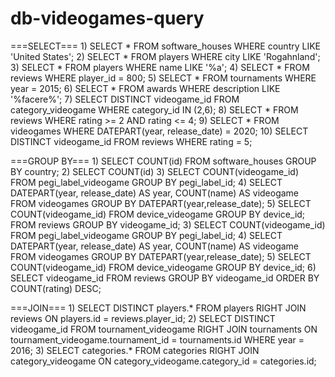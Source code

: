 # db-videogames-query
===SELECT===
1)
SELECT *
FROM software_houses
WHERE country LIKE 'United States';
2)
SELECT *
FROM players
WHERE city LIKE 'Rogahnland';
3)
SELECT *
FROM players
WHERE name LIKE '%a';
4)
SELECT *
FROM reviews
WHERE player_id = 800;
5)
SELECT *
FROM tournaments
WHERE year = 2015;
6)
SELECT *
FROM awards
WHERE description LIKE '%facere%';
7)
SELECT DISTINCT videogame_id
FROM category_videogame
WHERE category_id IN (2,6);
8)
SELECT *
FROM reviews
WHERE rating >= 2 AND rating <= 4;
9)
SELECT *
FROM videogames
WHERE DATEPART(year, release_date) = 2020;
10)
SELECT DISTINCT videogame_id
FROM reviews
WHERE rating = 5;

===GROUP BY===
1)
SELECT COUNT(id)
FROM software_houses
GROUP BY country;
2)
SELECT COUNT(id)
3)
SELECT COUNT(videogame_id)
FROM pegi_label_videogame
GROUP BY pegi_label_id;
4)
SELECT DATEPART(year, release_date) AS year, COUNT(name) AS videogame
FROM videogames
GROUP BY DATEPART(year,release_date);
5)
SELECT COUNT(videogame_id)
FROM device_videogame
GROUP BY device_id;
FROM reviews
GROUP BY videogame_id;
3)
SELECT COUNT(videogame_id)
FROM pegi_label_videogame
GROUP BY pegi_label_id;
4)
SELECT DATEPART(year, release_date) AS year, COUNT(name) AS videogame
FROM videogames
GROUP BY DATEPART(year,release_date);
5)
SELECT COUNT(videogame_id)
FROM device_videogame
GROUP BY device_id;
6)
SELECT videogame_id
FROM reviews
GROUP BY videogame_id
ORDER BY COUNT(rating) DESC;

===JOIN===
1)
SELECT DISTINCT players.*
FROM players
RIGHT JOIN reviews 
ON players.id = reviews.player_id;
2)
SELECT DISTINCT videogame_id
FROM tournament_videogame
RIGHT JOIN tournaments
ON tournament_videogame.tournament_id = tournaments.id
WHERE year = 2016;
3)
SELECT categories.*
FROM categories
RIGHT JOIN category_videogame
ON category_videogame.category_id = categories.id;
